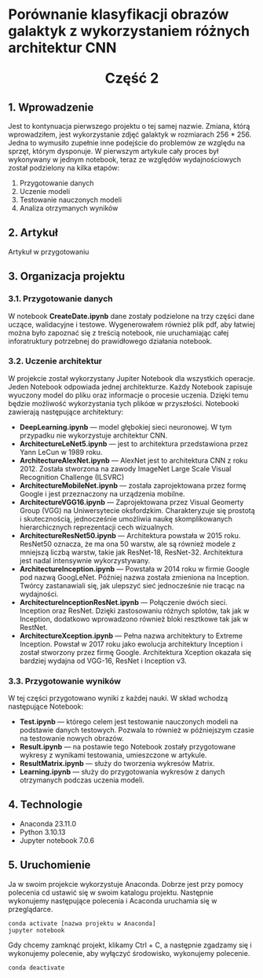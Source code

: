 # Porównanie klasyfikacji obrazów galaktyk z wykorzystaniem różnych architektur CNN <p style="text-align: center;">Część 2</p>
## 1. Wprowadzenie

Jest to kontynuacja pierwszego projektu o tej samej nazwie. Zmiana, którą wprowadziłem, jest wykorzystanie zdjęć galaktyk w rozmiarach 256 * 256. Jedna to wymusiło zupełnie inne podejście do problemów ze względu na sprzęt, którym dysponuje. W pierwszym artykule cały proces był wykonywany w jednym notebook, teraz ze względów wydajnościowych został podzielony na kilka etapów:
1. Przygotowanie danych
2. Uczenie modeli
3. Testowanie nauczonych modeli
4. Analiza otrzymanych wyników
## 2. Artykuł
Artykuł w przygotowaniu

## 3. Organizacja projektu
### 3.1. Przygotowanie danych
W notebook **CreateDate.ipynb** dane zostały podzielone na trzy części dane uczące, walidacyjne i testowe. Wygenerowałem również plik pdf, 
aby łatwiej można było zapoznać się z treścią notebook, nie uruchamiając całej inforatruktury potrzebnej do prawidłowego działania notebook.
### 3.2. Uczenie architektur
W projekcie został wykorzystany Jupiter Notebook dla wszystkich operacje. Jeden Notebook odpowiada jednej architekturze. Każdy Notebook zapisuje wyuczony model do pliku oraz informacje o procesie uczenia. Dzięki temu będzie możliwość wykorzystania tych plikóœ w przyszłości.
Notebooki zawierają następujące architektury:
- **DeepLearning.ipynb** — model głębokiej sieci neuronowej. W tym przypadku nie wykorzystuje architektur CNN.
- **ArchitectureLeNet5.ipynb** — jest to architektura przedstawiona przez Yann LeCun w 1989 roku.
- **ArchitectureAlexNet.ipynb** — AlexNet jest to architektura CNN z roku 2012. Została stworzona na zawody ImageNet Large Scale Visual Recognition Challenge (ILSVRC)
- **ArchitectureMobileNet.ipynb** — została zaprojektowana przez formę Google i jest przeznaczony na urządzenia mobilne.
- **ArchitectureVGG16.ipynb** — Zaprojektowana przez Visual Geomerty Group (VGG) na Uniwersytecie oksfordzkim. Charakteryzuje się prostotą i skutecznością, jednocześnie umożliwia naukę skomplikowanych hierarchicznych reprezentacji cech wizualnych. 
- **ArchitectureResNet50.ipynb** — Architektura powstała w 2015 roku. ResNet50 oznacza, że ma ona 50 warstw, ale są również modele z mniejszą liczbą warstw, takie jak ResNet-18, ResNet-32. Architektura jest nadal intensywnie wykorzystywany.
- **ArchitectureInception.ipynb** — Powstała w 2014 roku w firmie Google pod nazwą GoogLeNet. Później nazwa została zmieniona na Inception. Twórcy zastanawiali się, jak ulepszyć sieć jednocześnie nie tracąc na wydajności.
- **ArchitectureInceptionResNet.ipynb** — Połączenie dwóch sieci. Inception oraz ResNet. Dzięki zastosowaniu różnych splotów, tak jak w Inception, dodatkowo wprowadzono również bloki resztkowe tak jak w RestNet. 
- **ArchitectureXception.ipynb** — Pełna nazwa architektury to Extreme Inception. Powstał w 2017 roku jako ewolucja architektury Inception i został stworzony przez firmę Google. Architektura Xception okazała się bardziej wydajna od VGG-16, ResNet i Inception v3.
### 3.3. Przygotowanie wyników
W tej części przygotowano wyniki z każdej nauki. W skład wchodzą następujące Notebook:
- **Test.ipynb** — którego celem jest testowanie nauczonych modeli na podstawie danych testowych. Pozwala to również w późniejszym czasie na testowanie nowych obrazów.
- **Result.ipynb** — na postawie tego Notebook zostały przygotowane wykresy z wynikami testowania, umieszczone w artykule.
- **ResultMatrix.ipynb** — służy do tworzenia wykresów Matrix.
- **Learning.ipynb** — służy do przygotowania wykresów z danych otrzymanych podczas uczenia modeli.
## 4. Technologie
- Anaconda 23.11.0
- Python 3.10.13
- Jupyter notebook 7.0.6
## 5. Uruchomienie
Ja w swoim projekcie wykorzystuje Anaconda. Dobrze jest przy pomocy polecenia cd ustawić się w swoim katalogu projektu. Następnie wykonujemy następujące polecenia i Acaconda uruchamia się w przeglądarce.
```
conda activate [nazwa projektu w Anaconda]
jupyter notebook
````
Gdy chcemy zamknąć projekt, klikamy Ctrl + C, a następnie zgadzamy się i wykonujemy polecenie, aby wyłączyć środowisko, wykonujemy polecenie. 
```
conda deactivate
```

